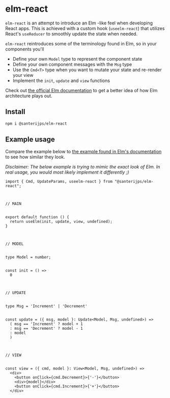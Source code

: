 # elm-react

`elm-react` is an attempt to introduce an Elm -like feel when developing React apps.
This is achieved with a custom hook (`useelm-react`) that utilizes React's `useReducer` to smoothly update the state when needed.

`elm-react` reintroduces some of the terminology found in Elm, so in your components you'll

- Define your own `Model` type to represent the component state
- Define your own component messages with the `Msg` type
- Use the `Cmd<T>` type when you want to mutate your state and re-render your view
- Implement the `init`, `update` and `view` functions

Check out [the official Elm documentation](https://guide.elm-lang.org/architecture/) to get a better idea of how Elm architecture plays out.

## Install

```sh
npm i @santerijps/elm-react
```

## Example usage

Compare the example below to [the example found in Elm's documentation](https://guide.elm-lang.org/architecture/buttons) to see how similar they look.

*Disclaimer: The below example is trying to mimic the exact look of Elm. In real usage, you would most likely implement it differently ;)*

```tsx
import { Cmd, UpdateParams, useelm-react } from "@santerijps/elm-react";



// MAIN


export default function () {
  return useElm(init, update, view, undefined);
}



// MODEL


type Model = number;


const init = () =>
  0



// UPDATE


type Msg = 'Increment' | 'Decrement'


const update = ({ msg, model }: Update<Model, Msg, undefined>) =>
  ( msg == 'Increment' ? model + 1
  : msg == 'Decrement' ? model - 1
  : model
  )



// VIEW


const view = ({ cmd, model }: View<Model, Msg, undefined>) =>
  <div>
    <button onClick={cmd.Decrement}>{'-'}</button>
    <div>{model}</div>
    <button onClick={cmd.Increment}>{'+'}</button>
  </div>

```